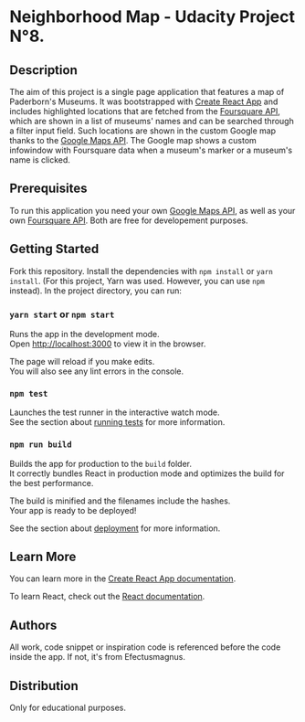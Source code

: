 # Neighborhood Map - Udacity Project N°8.

## Description

The aim of this project is a single page application that features a map of Paderborn's Museums. It was bootstrapped with [Create React App](https://github.com/facebook/create-react-app) and includes highlighted locations that are fetched from the [Foursquare API](https://developer.foursquare.com/docs/api), which are shown in a list of museums' names and can be searched through a filter input field. Such locations are shown in the custom Google map thanks to the [Google Maps API](https://developers.google.com/maps/documentation/javascript/reference/). The Google map shows a custom infowindow with Foursquare data when a museum's marker or a museum's name is clicked.

## Prerequisites

To run this application you need your own [Google Maps API](https://console.cloud.google.com/google/maps-apis/), as well as your own [Foursquare API](https://developer.foursquare.com/docs/api). Both are free for developement purposes.

## Getting Started

Fork this repository.
Install the dependencies with `npm install` or `yarn install`.
(For this project, Yarn was used. However, you can use `npm` instead). In the project directory, you can run:

### `yarn start` or `npm start`

Runs the app in the development mode.<br>
Open [http://localhost:3000](http://localhost:3000) to view it in the browser.

The page will reload if you make edits.<br>
You will also see any lint errors in the console.

### `npm test`

Launches the test runner in the interactive watch mode.<br>
See the section about [running tests](https://facebook.github.io/create-react-app/docs/running-tests) for more information.

### `npm run build`

Builds the app for production to the `build` folder.<br>
It correctly bundles React in production mode and optimizes the build for the best performance.

The build is minified and the filenames include the hashes.<br>
Your app is ready to be deployed!

See the section about [deployment](https://facebook.github.io/create-react-app/docs/deployment) for more information.


## Learn More

You can learn more in the [Create React App documentation](https://facebook.github.io/create-react-app/docs/getting-started).

To learn React, check out the [React documentation](https://reactjs.org/).

## Authors

All work, code snippet or inspiration code is referenced before the code inside the app. If not, it's from Efectusmagnus.

## Distribution

Only for educational purposes.
